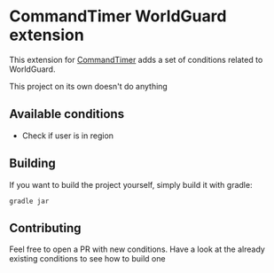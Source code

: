 # CommandTimer WorldGuard extension

This extension for [CommandTimer](https://github.com/titivermeesch/CommandTimer) adds a set of conditions related to
WorldGuard.

This project on its own doesn't do anything

## Available conditions

- Check if user is in region

## Building

If you want to build the project yourself, simply build it with gradle:

```shell
gradle jar
```

## Contributing

Feel free to open a PR with new conditions. Have a look at the already existing conditions to see how to build one